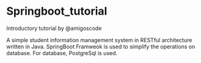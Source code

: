 # Springboot_tutorial
 Introductory tutorial by @amigoscode<br>

 A simple student information management system in RESTful architecture written in Java. SpringBoot Framweok is used to simplify the operations on database. For database, PostgreSql is used.<br>
